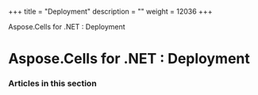+++
title = "Deployment" 
description = "" 
weight = 12036 
+++

Aspose.Cells for .NET : Deployment  

# Aspose.Cells for .NET : Deployment


### Articles in this section

           

